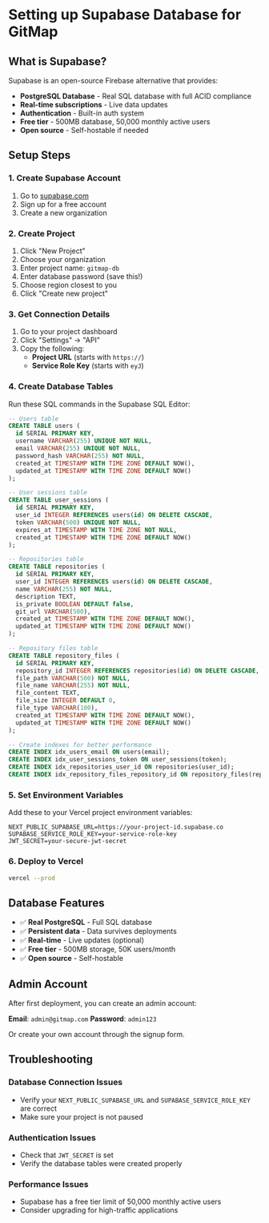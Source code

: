 # Setting up Supabase Database for GitMap

## What is Supabase?

Supabase is an open-source Firebase alternative that provides:
- **PostgreSQL Database** - Real SQL database with full ACID compliance
- **Real-time subscriptions** - Live data updates
- **Authentication** - Built-in auth system
- **Free tier** - 500MB database, 50,000 monthly active users
- **Open source** - Self-hostable if needed

## Setup Steps

### 1. Create Supabase Account

1. Go to [supabase.com](https://supabase.com)
2. Sign up for a free account
3. Create a new organization

### 2. Create Project

1. Click "New Project"
2. Choose your organization
3. Enter project name: `gitmap-db`
4. Enter database password (save this!)
5. Choose region closest to you
6. Click "Create new project"

### 3. Get Connection Details

1. Go to your project dashboard
2. Click "Settings" → "API"
3. Copy the following:
   - **Project URL** (starts with `https://`)
   - **Service Role Key** (starts with `eyJ`)

### 4. Create Database Tables

Run these SQL commands in the Supabase SQL Editor:

```sql
-- Users table
CREATE TABLE users (
  id SERIAL PRIMARY KEY,
  username VARCHAR(255) UNIQUE NOT NULL,
  email VARCHAR(255) UNIQUE NOT NULL,
  password_hash VARCHAR(255) NOT NULL,
  created_at TIMESTAMP WITH TIME ZONE DEFAULT NOW(),
  updated_at TIMESTAMP WITH TIME ZONE DEFAULT NOW()
);

-- User sessions table
CREATE TABLE user_sessions (
  id SERIAL PRIMARY KEY,
  user_id INTEGER REFERENCES users(id) ON DELETE CASCADE,
  token VARCHAR(500) UNIQUE NOT NULL,
  expires_at TIMESTAMP WITH TIME ZONE NOT NULL,
  created_at TIMESTAMP WITH TIME ZONE DEFAULT NOW()
);

-- Repositories table
CREATE TABLE repositories (
  id SERIAL PRIMARY KEY,
  user_id INTEGER REFERENCES users(id) ON DELETE CASCADE,
  name VARCHAR(255) NOT NULL,
  description TEXT,
  is_private BOOLEAN DEFAULT false,
  git_url VARCHAR(500),
  created_at TIMESTAMP WITH TIME ZONE DEFAULT NOW(),
  updated_at TIMESTAMP WITH TIME ZONE DEFAULT NOW()
);

-- Repository files table
CREATE TABLE repository_files (
  id SERIAL PRIMARY KEY,
  repository_id INTEGER REFERENCES repositories(id) ON DELETE CASCADE,
  file_path VARCHAR(500) NOT NULL,
  file_name VARCHAR(255) NOT NULL,
  file_content TEXT,
  file_size INTEGER DEFAULT 0,
  file_type VARCHAR(100),
  created_at TIMESTAMP WITH TIME ZONE DEFAULT NOW(),
  updated_at TIMESTAMP WITH TIME ZONE DEFAULT NOW()
);

-- Create indexes for better performance
CREATE INDEX idx_users_email ON users(email);
CREATE INDEX idx_user_sessions_token ON user_sessions(token);
CREATE INDEX idx_repositories_user_id ON repositories(user_id);
CREATE INDEX idx_repository_files_repository_id ON repository_files(repository_id);
```

### 5. Set Environment Variables

Add these to your Vercel project environment variables:

```env
NEXT_PUBLIC_SUPABASE_URL=https://your-project-id.supabase.co
SUPABASE_SERVICE_ROLE_KEY=your-service-role-key
JWT_SECRET=your-secure-jwt-secret
```

### 6. Deploy to Vercel

```bash
vercel --prod
```

## Database Features

- ✅ **Real PostgreSQL** - Full SQL database
- ✅ **Persistent data** - Data survives deployments
- ✅ **Real-time** - Live updates (optional)
- ✅ **Free tier** - 500MB storage, 50K users/month
- ✅ **Open source** - Self-hostable

## Admin Account

After first deployment, you can create an admin account:

**Email**: `admin@gitmap.com`
**Password**: `admin123`

Or create your own account through the signup form.

## Troubleshooting

### Database Connection Issues
- Verify your `NEXT_PUBLIC_SUPABASE_URL` and `SUPABASE_SERVICE_ROLE_KEY` are correct
- Make sure your project is not paused

### Authentication Issues
- Check that `JWT_SECRET` is set
- Verify the database tables were created properly

### Performance Issues
- Supabase has a free tier limit of 50,000 monthly active users
- Consider upgrading for high-traffic applications
